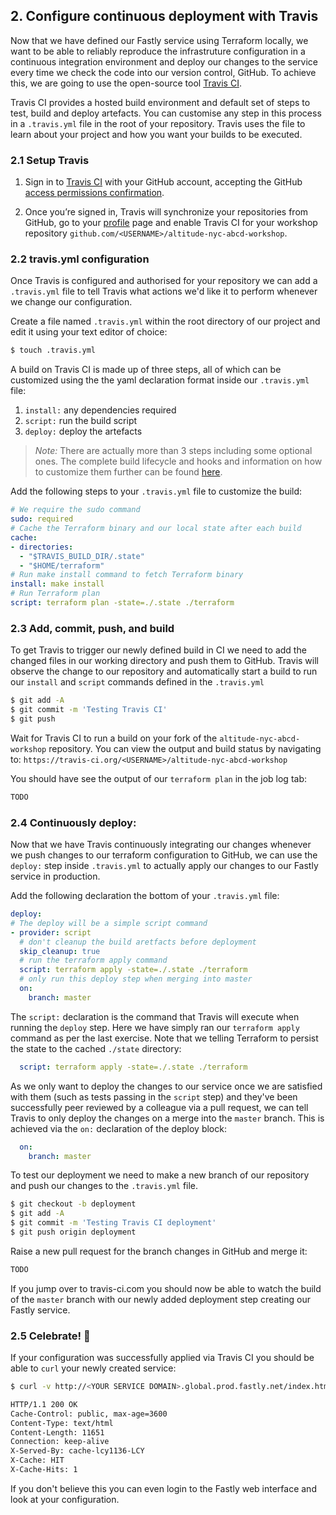 ## 2. Configure continuous deployment with Travis

Now that we have defined our Fastly service using Terraform locally, we want to be able to reliably reproduce the infrastruture configuration in a continuous integration environment and deploy our changes to the service every time we check the code into our version control, GitHub. To achieve this, we are going to use the open-source tool [Travis CI](https://travis-ci.org/).

Travis CI provides a hosted build environment and default set of steps to test, build and deploy artefacts. You can customise any step in this process in a `.travis.yml` file in the root of your repository. Travis uses the file to learn about your project and how you want your builds to be executed.

### 2.1 Setup Travis 
1. Sign in to [Travis CI](https://travis-ci.org/auth) with your GitHub account, accepting the GitHub [access permissions confirmation](https://docs.travis-ci.com/user/github-oauth-scopes).

2. Once you’re signed in, Travis will synchronize your repositories from GitHub, go to your [profile](https://travis-ci.org/profile) page and enable Travis CI for your workshop repository `github.com/<USERNAME>/altitude-nyc-abcd-workshop`.

### 2.2 travis.yml configuration
Once Travis is configured and authorised for your repository we can add a `.travis.yml` file to tell Travis what actions we'd like it to perform whenever we change our configuration.

Create a file named `.travis.yml` within the root directory of our project and edit it using your text editor of choice:
```sh
$ touch .travis.yml
```

A build on Travis CI is made up of three steps, all of which can be customized using the the yaml declaration format inside our `.travis.yml` file:
1. `install:` any dependencies required
2. `script:` run the build script
3. `deploy:` deploy the artefacts

> _Note:_
> There are actually more than 3 steps including some optional ones. The complete build lifecycle and hooks and information on how to customize them further can be found [here](https://docs.travis-ci.com/user/customizing-the-build#The-Build-Lifecycle).

Add the following steps to your `.travis.yml` file to customize the build: 

```yml
# We require the sudo command
sudo: required
# Cache the Terraform binary and our local state after each build
cache:
- directories:
  - "$TRAVIS_BUILD_DIR/.state"
  - "$HOME/terraform"
# Run make install command to fetch Terraform binary
install: make install
# Run Terraform plan
script: terraform plan -state=./.state ./terraform
```

### 2.3 Add, commit, push, and build
To get Travis to trigger our newly defined build in CI we need to add the changed files in our working directory and push them to GitHub. Travis will observe the change to our repository and automatically start a build to run our `install` and `script` commands defined in the `.travis.yml`

```sh
$ git add -A
$ git commit -m 'Testing Travis CI'
$ git push
```

Wait for Travis CI to run a build on your fork of the `altitude-nyc-abcd-workshop` repository. You can view the output and build status by navigating to: `https://travis-ci.org/<USERNAME>/altitude-nyc-abcd-workshop`

You should have see the output of our `terraform plan` in the job log tab:
```sh
TODO
```

### 2.4 Continuously deploy:
Now that we have Travis continuously integrating our changes whenever we push changes to our terraform configuration to GitHub, we can use the `deploy:` step inside `.travis.yml` to actually apply our changes to our Fastly service in production.

Add the following declaration the bottom of your `.travis.yml` file:

```yml
deploy:
# The deploy will be a simple script command
- provider: script
  # don't cleanup the build aretfacts before deployment
  skip_cleanup: true
  # run the terraform apply command
  script: terraform apply -state=./.state ./terraform
  # only run this deploy step when merging into master
  on:
    branch: master
```

The `script:` declaration is the command that Travis will execute when running the `deploy` step. Here we have simply ran our `terraform apply` command as per the last exercise. Note that we telling Terraform to persist the state to the cached `./state` directory:
```yml
  script: terraform apply -state=./.state ./terraform
```

As we only want to deploy the changes to our service once we are satisfied with them (such as tests passing in the `script` step) and they've been successfully peer reviewed by a colleague via a pull request, we can tell Travis to only deploy the changes on a merge into the `master` branch. This is achieved via the `on:` declaration of the deploy block:
```yml
  on:
    branch: master
```

To test our deployment we need to make a new branch of our repository and push our changes to the `.travis.yml` file.
```sh
$ git checkout -b deployment
$ git add -A
$ git commit -m 'Testing Travis CI deployment'
$ git push origin deployment
```

Raise a new pull request for the branch changes in GitHub and merge it:
```sh
TODO
```

If you jump over to travis-ci.com you should now be able to watch the build of the `master` branch with our newly added deployment step creating our Fastly service. 

### 2.5 Celebrate! 🎉
If your configuration was successfully applied via Travis CI you should be able to `curl` your newly created service:
```sh 
$ curl -v http://<YOUR SERVICE DOMAIN>.global.prod.fastly.net/index.html

HTTP/1.1 200 OK
Cache-Control: public, max-age=3600
Content-Type: text/html
Content-Length: 11651
Connection: keep-alive
X-Served-By: cache-lcy1136-LCY
X-Cache: HIT
X-Cache-Hits: 1
```
If you don't believe this you can even login to the Fastly web interface and look at your configuration.
